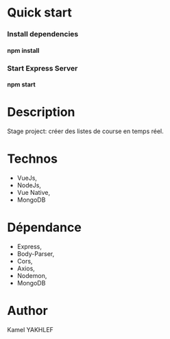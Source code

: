 # Quick start

### Install dependencies
#### npm install
### Start Express Server
#### npm start

# Description
Stage project: créer des listes de course en temps réel.

# Technos
* VueJs, 
* NodeJs, 
* Vue Native, 
* MongoDB

# Dépendance
* Express, 
* Body-Parser, 
* Cors, 
* Axios,
* Nodemon,
* MongoDB

# Author
Kamel YAKHLEF
